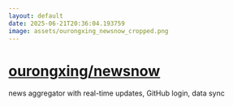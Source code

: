 ```yaml
---
layout: default
date: 2025-06-21T20:36:04.193759
image: assets/ourongxing_newsnow_cropped.png
---
```


# [ourongxing/newsnow](https://github.com/ourongxing/newsnow)

news aggregator with real-time updates, GitHub login, data sync
